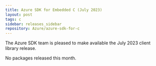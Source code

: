 ```yaml
---
title: Azure SDK for Embedded C (July 2023)
layout: post
tags: c
sidebar: releases_sidebar
repository: Azure/azure-sdk-for-c
---
```


The Azure SDK team is pleased to make available the July 2023 client library release.

No packages released this month.

<!--
#### Stable

- _Add packages_

#### Updates

- _Add packages_

#### Beta

- _Add packages_

## Installation Instructions

To install any of our packages, copy and paste the following commands into a terminal:

```bash
$> 
```

## Feedback

If you have a bug or feature request for one of the libraries, please post an issue to [GitHub](https://github.com/Azure/azure-sdk-for-c/issues).

## Release highlights

### _Package name_

- Major changes only!

## Latest Releases

View all the latest versions of C packages [here][c-latest-releases].

{% include refs.md %}
-->
